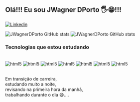 ## Olá!!! Eu sou JWagner DPorto 🖐️😁!!! 

[![Linkedin](https://img.shields.io/badge/LinkedIn-0077B5?style=for-the-badge&logo=linkedin&logoColor=white)](https://www.linkedin.com/in/wagner-dporto-816144258)

![JWagnerDPorto GitHub stats](https://github-readme-stats.vercel.app/api?username=JWagnerDPorto&show_icons=true&theme=tokyonight)
![JWagnerDPorto GitHub stats](https://github-readme-stats.vercel.app/api/top-langs/?username=JWagnerDPorto&theme=tokyonight)<br/>

### Tecnologias que estou estudando 

<div style="display: inline_block"><br/>
  <img align="center" alt="html5" src="https://img.shields.io/badge/GIT-E44C30?style=for-the-badge&logo=git&logoColor=white" />
  <img align="center" alt="html5" src="https://img.shields.io/badge/HTML5-E34F26?style=for-the-badge&logo=html5&logoColor=white" />
  <img align="center" alt="html5" src="https://img.shields.io/badge/CSS3-1572B6?style=for-the-badge&logo=css3&logoColor=white" />
  <img align="center" alt="html5" src="https://img.shields.io/badge/JavaScript-F7DF1E?style=for-the-badge&logo=javascript&logoColor=black"/>
  <img align="center" alt="html5" src="https://img.shields.io/badge/PHP-777BB4?style=for-the-badge&logo=php&logoColor=white" />
  <img align="center" alt="html5" src="https://img.shields.io/badge/MySQL-00000F?style=for-the-badge&logo=mysql&logoColor=white" />
  <img align="center" alt="html5" src="https://img.shields.io/badge/Laravel-FF2D20?style=for-the-badge&logo=laravel&logoColor=white" />
</div><br/>

Em transição de carreira,<br/>
estudando muito a noite,<br/>
revisando na primeira hora da manhã,<br/>
trabalhando durante o dia 😅....<br/>
